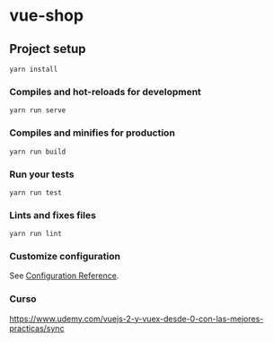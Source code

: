 # vue-shop

## Project setup
```
yarn install
```

### Compiles and hot-reloads for development
```
yarn run serve
```

### Compiles and minifies for production
```
yarn run build
```

### Run your tests
```
yarn run test
```

### Lints and fixes files
```
yarn run lint
```

### Customize configuration

See [Configuration Reference](https://cli.vuejs.org/config/).

### Curso

https://www.udemy.com/vuejs-2-y-vuex-desde-0-con-las-mejores-practicas/sync
